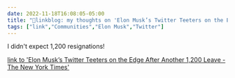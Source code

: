 ```yaml
---
date: 2022-11-18T16:08:05-05:00
title: "🔗linkblog: my thoughts on 'Elon Musk’s Twitter Teeters on the Edge After Another 1,200 Leave - The New York Times'"
tags: ["link","Communities","Elon Musk","Twitter"]
---
```

I didn't expect 1,200 resignations!  
 

[link to 'Elon Musk’s Twitter Teeters on the Edge After Another 1,200 Leave - The New York Times'](https://www.nytimes.com/2022/11/18/technology/elon-musk-twitter-workers-quit.html)
